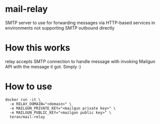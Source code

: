 # mail-relay
SMTP server to use for forwarding messages via HTTP-based services in environments not supporting SMTP outbound directly

# How this works
relay accepts SMTP connection to handle message with invoking Mailgun API with the message it got. Simply :)

# How to use
```
docker run -it \
  -e RELAY_DOMAIN="<domain>" \
  -e MAILGUN_PRIVATE_KEY="<mailgun private key>" \
  -e MAILGUN_PUBLIC_KEY="<mailgun public key>" \
  teran/mail-relay
```
